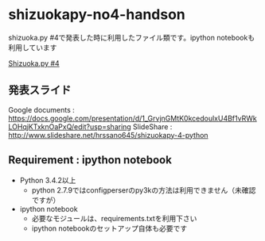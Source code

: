 shizuokapy-no4-handson
======================

shizuoka.py #4で発表した時に利用したファイル類です。ipython notebookも利用しています

[Shizuoka.py #4](http://connpass.com/event/9620/)

発表スライド
---------------

Google documents : https://docs.google.com/presentation/d/1_GrvjnGMtK0kcedoulxU4Bf1vRWkLOHqjKTxknOaPxQ/edit?usp=sharing
SlideShare : http://www.slideshare.net/hrssano645/shizuokapy-4-python

Requirement : ipython notebook
---------------
- Python 3.4.2以上
    - python 2.7.9ではconfigperserのpy3kの方法は利用できません（未確認ですが）
- ipython notebook
    - 必要なモジュールは、requirements.txtを利用下さい
    - ipython notebookのセットアップ自体も必要です
